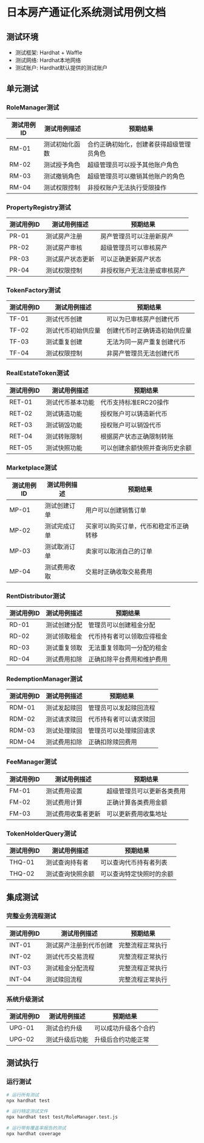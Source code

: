 # 日本房产通证化系统测试用例文档

## 测试环境

- 测试框架: Hardhat + Waffle
- 测试网络: Hardhat本地网络
- 测试账户: Hardhat默认提供的测试账户

## 单元测试

### RoleManager测试

| 测试用例ID | 测试用例描述 | 预期结果 |
|------------|--------------|----------|
| RM-01 | 测试初始化函数 | 合约正确初始化，创建者获得超级管理员角色 |
| RM-02 | 测试授予角色 | 超级管理员可以授予其他账户角色 |
| RM-03 | 测试撤销角色 | 超级管理员可以撤销其他账户的角色 |
| RM-04 | 测试权限控制 | 非授权账户无法执行受限操作 |

### PropertyRegistry测试

| 测试用例ID | 测试用例描述 | 预期结果 |
|------------|--------------|----------|
| PR-01 | 测试房产注册 | 房产管理员可以注册新房产 |
| PR-02 | 测试房产审核 | 超级管理员可以审核房产 |
| PR-03 | 测试房产状态更新 | 可以正确更新房产状态 |
| PR-04 | 测试权限控制 | 非授权账户无法注册或审核房产 |

### TokenFactory测试

| 测试用例ID | 测试用例描述 | 预期结果 |
|------------|--------------|----------|
| TF-01 | 测试代币创建 | 可以为已审核房产创建代币 |
| TF-02 | 测试代币初始供应量 | 创建代币时正确铸造初始供应量 |
| TF-03 | 测试重复创建 | 无法为同一房产重复创建代币 |
| TF-04 | 测试权限控制 | 非房产管理员无法创建代币 |

### RealEstateToken测试

| 测试用例ID | 测试用例描述 | 预期结果 |
|------------|--------------|----------|
| RET-01 | 测试代币基本功能 | 代币支持标准ERC20操作 |
| RET-02 | 测试铸造功能 | 授权账户可以铸造新代币 |
| RET-03 | 测试销毁功能 | 授权账户可以销毁代币 |
| RET-04 | 测试转账限制 | 根据房产状态正确限制转账 |
| RET-05 | 测试快照功能 | 可以创建余额快照并查询历史余额 |

### Marketplace测试

| 测试用例ID | 测试用例描述 | 预期结果 |
|------------|--------------|----------|
| MP-01 | 测试创建订单 | 用户可以创建销售订单 |
| MP-02 | 测试完成订单 | 买家可以购买订单，代币和稳定币正确转移 |
| MP-03 | 测试取消订单 | 卖家可以取消自己的订单 |
| MP-04 | 测试费用收取 | 交易时正确收取交易费用 |

### RentDistributor测试

| 测试用例ID | 测试用例描述 | 预期结果 |
|------------|--------------|----------|
| RD-01 | 测试创建分配 | 管理员可以创建租金分配 |
| RD-02 | 测试领取租金 | 代币持有者可以领取应得租金 |
| RD-03 | 测试重复领取 | 无法重复领取同一分配的租金 |
| RD-04 | 测试费用扣除 | 正确扣除平台费用和维护费用 |

### RedemptionManager测试

| 测试用例ID | 测试用例描述 | 预期结果 |
|------------|--------------|----------|
| RDM-01 | 测试发起赎回 | 管理员可以发起赎回流程 |
| RDM-02 | 测试请求赎回 | 代币持有者可以请求赎回 |
| RDM-03 | 测试处理赎回 | 管理员可以处理赎回请求 |
| RDM-04 | 测试费用扣除 | 正确扣除赎回费用 |

### FeeManager测试

| 测试用例ID | 测试用例描述 | 预期结果 |
|------------|--------------|----------|
| FM-01 | 测试费用设置 | 超级管理员可以更新各类费用 |
| FM-02 | 测试费用计算 | 正确计算各类费用金额 |
| FM-03 | 测试费用收集者更新 | 可以更新费用收集地址 |

### TokenHolderQuery测试

| 测试用例ID | 测试用例描述 | 预期结果 |
|------------|--------------|----------|
| THQ-01 | 测试查询持有者 | 可以查询代币持有者列表 |
| THQ-02 | 测试查询快照余额 | 可以查询特定快照时的余额 |

## 集成测试

### 完整业务流程测试

| 测试用例ID | 测试用例描述 | 预期结果 |
|------------|--------------|----------|
| INT-01 | 测试房产注册到代币创建 | 完整流程正常执行 |
| INT-02 | 测试代币交易流程 | 完整流程正常执行 |
| INT-03 | 测试租金分配流程 | 完整流程正常执行 |
| INT-04 | 测试赎回流程 | 完整流程正常执行 |

### 系统升级测试

| 测试用例ID | 测试用例描述 | 预期结果 |
|------------|--------------|----------|
| UPG-01 | 测试合约升级 | 可以成功升级各个合约 |
| UPG-02 | 测试升级后功能 | 升级后合约功能正常 |

## 测试执行

### 运行测试

```bash
# 运行所有测试
npx hardhat test

# 运行特定测试文件
npx hardhat test test/RoleManager.test.js

# 运行带有覆盖率报告的测试
npx hardhat coverage